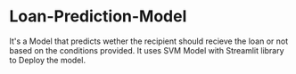 # Loan-Prediction-Model
It's a Model that predicts wether the recipient should recieve the loan or not based on the conditions provided. It uses SVM Model with Streamlit library to Deploy the model.
